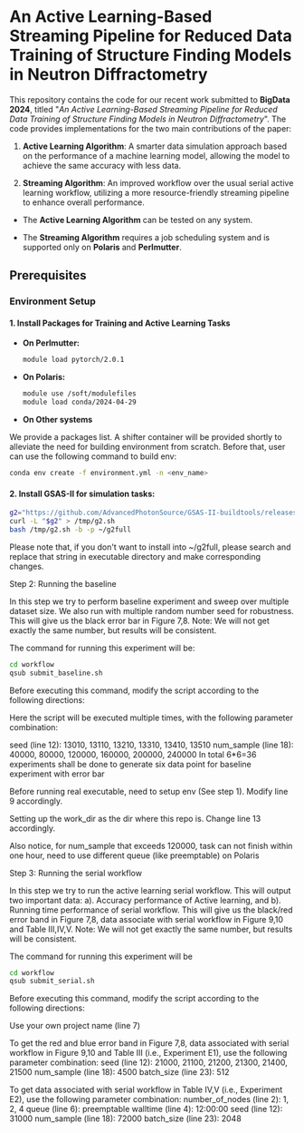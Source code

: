 # An Active Learning-Based Streaming Pipeline for Reduced Data Training of Structure Finding Models in Neutron Diffractometry

This repository contains the code for our recent work submitted to **BigData 2024**, titled "*An Active Learning-Based Streaming Pipeline for Reduced Data Training of Structure Finding Models in Neutron Diffractometry*". The code provides implementations for the two main contributions of the paper:

1. **Active Learning Algorithm**: A smarter data simulation approach based on the performance of a machine learning model, allowing the model to achieve the same accuracy with less data.

2. **Streaming Algorithm**: An improved workflow over the usual serial active learning workflow, utilizing a more resource-friendly streaming pipeline to enhance overall performance.

- The **Active Learning Algorithm** can be tested on any system.

- The **Streaming Algorithm** requires a job scheduling system and is supported only on **Polaris** and **Perlmutter**.

## Prerequisites

### Environment Setup

#### 1. Install Packages for Training and Active Learning Tasks

- **On Perlmutter:**

  ```bash
  module load pytorch/2.0.1
  ```

- **On Polaris:**

  ```bash
  module use /soft/modulefiles
  module load conda/2024-04-29
  ```

- **On Other systems**

We provide a packages list. A shifter container will be provided shortly to alleviate the need for building environment from scratch. Before that, user can use the following command to build env:

  ```bash
  conda env create -f environment.yml -n <env_name>
  ```

#### 2. Install GSAS-II for simulation tasks:

  
  ```bash
  g2="https://github.com/AdvancedPhotonSource/GSAS-II-buildtools/releases/download/v1.0.1/gsas2full-Latest-Linux-x86_64.sh"
  curl -L "$g2" > /tmp/g2.sh
  bash /tmp/g2.sh -b -p ~/g2full
  ```

Please note that, if you don't want to install into ~/g2full, please search and replace that string in executable directory and make corresponding changes.


Step 2: Running the baseline

In this step we try to perform baseline experiment and sweep over multiple dataset size. We also run with multiple random number seed for robustness. This will give us the black error bar in Figure 7,8. Note: We will not get exactly the same number, but results will be consistent.

The command for running this experiment will be:

  ```bash
  cd workflow
  qsub submit_baseline.sh
  ```


Before executing this command, modify the script according to the following directions:

Here the script will be executed multiple times, with the following parameter combination:

seed (line 12): 13010, 13110, 13210, 13310, 13410, 13510
num_sample (line 18): 40000, 80000, 120000, 160000, 200000, 240000
In total 6*6=36 experiments shall be done to generate six data point for baseline experiment with error bar

Before running real executable, need to setup env (See step 1). Modify line 9 accordingly.

Setting up the work_dir as the dir where this repo is. Change line 13 accordingly.

Also notice, for num_sample that exceeds 120000, task can not finish within one hour, need to use different queue (like preemptable) on Polaris


Step 3: Running the serial workflow

In this step we try to run the active learning serial workflow. This will output two important data: a). Accuracy performance of Active learning, and b). Running time performance of serial workflow. This will give us the black/red error band in Figure 7,8, data associate with serial workflow in Figure 9,10 and Table III,IV,V. Note: We will not get exactly the same number, but results will be consistent.

The command for running this experiment will be

  ```bash
  cd workflow
  qsub submit_serial.sh
  ```


Before executing this command, modify the script according to the following directions:

Use your own project name (line 7)

To get the red and blue error band in Figure 7,8, data associated with serial workflow in Figure 9,10 and Table III (i.e., Experiment E1), use the following parameter combination:
seed (line 12): 21000, 21100, 21200, 21300, 21400, 21500
num_sample (line 18): 4500
batch_size (line 23): 512

To get data associated with serial workflow in Table IV,V (i.e., Experiment E2), use the following parameter combination:
number_of_nodes (line 2): 1, 2, 4
queue (line 6): preemptable
walltime (line 4): 12:00:00
seed (line 12): 31000
num_sample (line 18): 72000
batch_size (line 23): 2048

